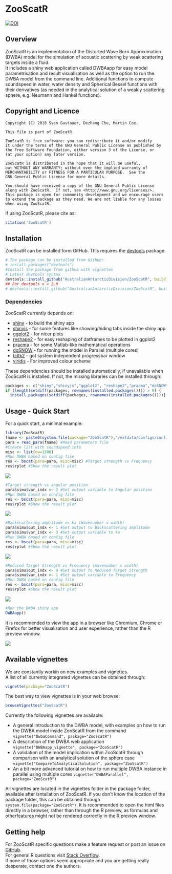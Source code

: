 # ZooScatR 

[![DOI](https://zenodo.org/badge/130287798.svg)](https://zenodo.org/badge/latestdoi/130287798)

## Overview
ZooScatR is an implementation of the Distorted Wave Born Approximation (DWBA) model for the simulation of acoustic scattering by weak scattering targets inside a fluid.  
It includes a shiny web application called DWBAapp for easy model parametrisation and result visualisation as well as the option to run the DWBA model from the command line. Additional functions to compute soundspeed in water, water density and Spherical Bessel functions with their derivatives (as needed in the analytical solution of a weakly scattering sphere, e.g. Neumann and Hankel functions).    

## Copyright and Licence  


    Copyright (C) 2018 Sven Gastauer, Dezhang Chu, Martin Cox.
    
    This file is part of ZooScatR.
    
    ZooScatR is free software: you can redistribute it and/or modify
    it under the terms of the GNU General Public License as published by
    the Free Software Foundation, either version 3 of the License, or
    (at your option) any later version.
    
    ZooScatR is distributed in the hope that it will be useful,
    but WITHOUT ANY WARRANTY; without even the implied warranty of
    MERCHANTABILITY or FITNESS FOR A PARTICULAR PURPOSE.  See the
    GNU General Public License for more details.
    
    You should have received a copy of the GNU General Public License
    along with ZooScatR.  If not, see <http://www.gnu.org/licenses/>.
    This package is open for community development and we encourage users to extend the package as they need. We are not liable for any losses when using ZooScatR.
  

If using ZooScatR, please cite as:  

``` r
citation('ZooScatR')
```

## Installation  

ZooScatR can be installed form GitHub. This requires the [devtools](https://cran.r-project.org/web/packages/devtools/index.html) package.

``` r
# The package can be installed from Github:
# install.packages("devtools")
#Install the package from github with vignettes
# Latest devtools syntax
devtools::install_github("AustralianAntarcticDivision/ZooScatR", build_opts = c("--no-resave-data", "--no-manual"))
## For devtools v < 2.0
# devtools::install_github("AustralianAntarcticDivision/ZooScatR", build_vignettes = TRUE, force_deps=TRUE)
```
### Dependencies  

ZooScatR currently depends on: 
  
* [shiny](https://shiny.rstudio.com/) - to build the shiny app
* [shinyjs](https://cran.r-project.org/web/packages/shinyjs/index.html) - for some features like showing/hiding tabs inside the shiny app
* [ggplot2](https://cran.r-project.org/web/packages/ggplot2/index.html) - for nicer plots
* [reshape2](https://cran.r-project.org/web/packages/reshape2/index.html) - for easy reshaping of datframes to be plotted in ggplot2
* [pracma](https://cran.r-project.org/web/packages/pracma/index.html) - for some Matlab-like mathematical operations
* [doSNOW](https://cran.r-project.org/web/packages/doSNOW/index.html) - for running the model in Parallel (multiple cores)
* [tcltk2](https://cran.r-project.org/web/packages/tcltk2/index.html) - got system independent progressbar window
* [viridis](https://cran.r-project.org/web/packages/viridis/index.html) - For improved colour scheme  
  
These dependencies should be installed automatically, if unavailable when ZooScatR is installed. If not, the missing libraries can be installed through:  

``` r
packages <- c("shiny","shinyjs","ggplot2", "reshape2","pracma","doSNOW","tcltk2","viridis")
if (length(setdiff(packages, rownames(installed.packages()))) > 0) {
  install.packages(setdiff(packages, rownames(installed.packages())))}
```

## Usage - Quick Start  
  
For a quick start, a minimal example:  

``` r
library(ZooScatR)
fname <- paste0(system.file(package="ZooScatR"),"/extdata/configs/config_0.dat") #Loacation of the parameters file
para = read_para(fname) #Read parameters file
#Create list with soundspeed info
misc <- list(cw=1500)
#Run DWBA based on config file
res <- bscat(para=para, misc=misc) #Target strength vs Frequency
res$rplot #Show the result plot
```  

![](man/figures/Figure-1.png)<!-- -->

``` r
#Target strength vs angular position
para$simu$var_indx <- 2 #Set output variable to Angular position
#Run DWBA based on config file
res <- bscat(para=para, misc=misc)
res$rplot #Show the result plot
```  

![](man/figures/Figure-2.png)<!-- -->

``` r
#Backscattering amplitude vs ka (Wavenumber x width)
para$simu$out_indx <- 1 #Set output to Backscattering amplitude
para$simu$var_indx <- 3 #Set output variable to ka
#Run DWBA based on config file
res <- bscat(para=para, misc=misc)
res$rplot #Show the result plot
```  

![](man/figures/Figure-3.png)<!-- -->

``` r
#Reduced Target Strength vs Frequency (Wavenumber x width)
para$simu$out_indx <- 4 #Set output to Reduced Target Strength
para$simu$var_indx <- 1 #Set output variable to Frequency
#Run DWBA based on config file
res <- bscat(para=para, misc=misc)
res$rplot #Show the result plot
```  

![](man/figures/Figure-4.png)<!-- -->

``` r
#Run the DWBA shiny app
DWBAapp()
```  
It is recommended to view the app in a browser like Chromium, Chrome or Firefox for better visualisation and user experience, rather than the R preview window.  

![](man/figures/Figure-5.png)<!-- -->

## Available vignettes  

We are constantly workin on new examples and vignettes.  
A list of all currently integrated vignettes can be obtained through:

``` r 
vignette(package="ZooScatR")
```  
The best way to view vignettes is in your web browse:  
``` r
browseVignettes("ZooScatR")
```

Currently the following vignettes are available:  

* A general introduction to the DWBA model, with examples on how to run the DWBA model inside ZooScatR from the command ``` vignette("DwbaCommand", package="ZooScatR") ```  
* A description of the DWBA web application ``` vignette("DWBAapp_vignette", package="ZooScatR") ```  
* A validation of the model implication within ZooScatR through comparison with an analytical solution of the sphere case ``` vignette("CompareToAnalyticalSolution", package="ZooScatR") ```
* An a bit more advanced tutorial on how to run multiple DWBA instance in parallel using multiple cores ``` vignette("DWBAParallel", package="ZooScatR") ```  

All vignettes are located in the vignettes folder in the package folder, available after isntallation of ZooScatR. If you don't know the location of the package folder, this can be obtained through ``` system.file(package="ZooScatR") ```. It is recommended to open the html files directly in a browser, rather than through the R preview, as formulas and otherfeatures might not be rendered correctly in the R preview window.  

## Getting help  
For ZooScatR specific questions make a feature request or post an issue on [GitHub](https://github.com/AustralianAntarcticDivision/ZooScatR).    
For general R questions visit [Stack Overflow](https://stackoverflow.com/questions/tagged/r).  
If none of those options seem appropriate and you are getting really desperate, contact one the authors.  
